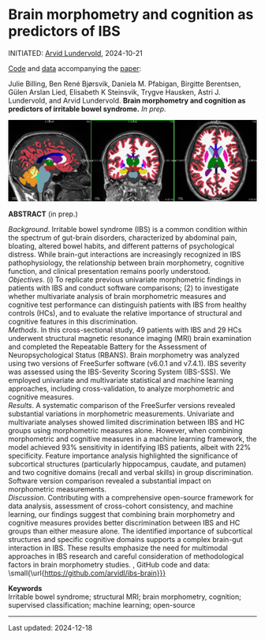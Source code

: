 # Brain morphometry and cognition as predictors of IBS

INITIATED: [Arvid Lundervold](https://www.uib.no/en/persons/Arvid.Lundervold), 2024-10-21

[Code](https://github.com/arvidl/ibs-brain/tree/main/notebooks) and [data](./data) accompanying the [paper](https://github.com/arvidl/ibs-brain/blob/main/papers/Evaluation_of_brain_morphometry_and_clinical_data_in_IBS_diagnostics_20241022_2300.pdf): <br>

Julie Billing, Ben René Bjørsvik, Daniela M. Pfabigan, Birgitte Berentsen, Gülen Arslan Lied, Elisabeth K Steinsvik, Trygve Hausken, Astri J. Lundervold, and Arvid Lundervold.
**Brain morphometry and cognition as predictors of irritable bowel syndrome.**
_In prep._


![img](https://github.com/arvidl/ibs-brain/blob/main/figs/ASEG_Native_cross_in_Left_Thalamus_BGA_046.png)

**ABSTRACT** (in prep.)

_Background_. Irritable bowel syndrome (IBS) is a common condition within the spectrum of gut-brain disorders, characterized by abdominal pain, bloating, altered bowel habits, and different patterns of psychological distress. While brain-gut interactions are increasingly recognized in IBS pathophysiology, the relationship between brain morphometry, cognitive function, and clinical presentation remains poorly understood.<br> 
_Objectives_. (i) To replicate previous univariate morphometric findings in patients with IBS and conduct software comparisons; (2) to investigate whether multivariate analysis of brain morphometric measures and cognitive test performance can distinguish patients with IBS from healthy controls (HCs), and to evaluate the relative importance of structural and cognitive features in this discrimination.   <br>
_Methods_. In this cross-sectional study, 49 patients with IBS and 29 HCs underwent structural magnetic resonance imaging (MRI) brain examination and completed the Repeatable Battery for the Assessment of Neuropsychological Status (RBANS). Brain morphometry was analyzed using two versions of FreeSurfer software (v6.0.1 and v7.4.1). IBS severity was assessed using the IBS-Severity Scoring System (IBS-SSS). We employed univariate and multivariate statistical and machine learning approaches, including cross-validation, to analyze morphometric and cognitive measures. <br> 
_Results_. A systematic comparison of the FreeSurfer versions revealed substantial variations in morphometric measurements. Univariate and multivariate analyses showed limited discrimination between IBS and HC groups using morphometric measures alone. However, when combining morphometric and cognitive measures in a machine learning framework, the model achieved 93\% sensitivity in identifying IBS patients, albeit with 22\% specificity. Feature importance analysis highlighted the significance of subcortical structures (particularly hippocampus, caudate, and putamen) and two cognitive domains (recall and verbal skills) in group discrimination. Software version comparison revealed a substantial impact on morphometric measurements. <br>
_Discussion_. Contributing with a comprehensive open-source framework for data analysis, assessment of cross-cohort consistency, and machine learning, our findings suggest that combining brain morphometry and cognitive measures provides better discrimination between IBS and HC groups than either measure alone. The identified importance of subcortical structures and specific cognitive domains supports a complex brain-gut interaction in IBS. These results emphasize the need for multimodal approaches in IBS research and careful consideration of methodological factors in brain morphometry studies. \, GitHub code and data: \small{\url{https://github.com/arvidl/ibs-brain}}}  


**Keywords**<br>
Irritable bowel syndrome; structural MRI; brain morphometry, cognition; supervised classification; machine learning; open-source

----
Last updated: 2024-12-18
